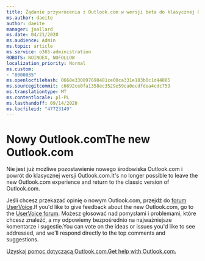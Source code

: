 ```yaml
---
title: Żądanie przywrócenia z Outlook.com w wersji beta do klasycznej Outlook.com
ms.author: daeite
author: daeite
manager: joallard
ms.date: 04/21/2020
ms.audience: Admin
ms.topic: article
ms.service: o365-administration
ROBOTS: NOINDEX, NOFOLLOW
localization_priority: Normal
ms.custom:
- "8000035"
ms.openlocfilehash: 0668e330897698481ce00ca331e183b0c1d44885
ms.sourcegitcommit: c6692ce0fa1358ec3529e59ca0ecdfdea4cdc759
ms.translationtype: MT
ms.contentlocale: pl-PL
ms.lasthandoff: 09/14/2020
ms.locfileid: "47723149"
---
```

# <a name="the-new-outlookcom"></a><span data-ttu-id="6a0d3-102">Nowy Outlook.com</span><span class="sxs-lookup"><span data-stu-id="6a0d3-102">The new Outlook.com</span></span>

<span data-ttu-id="6a0d3-103">Nie jest już możliwe pozostawienie nowego środowiska Outlook.com i powrót do klasycznej wersji Outlook.com.</span><span class="sxs-lookup"><span data-stu-id="6a0d3-103">It's no longer possible to leave the new Outlook.com experience and return to the classic version of Outlook.com.</span></span>

<span data-ttu-id="6a0d3-104">Jeśli chcesz przekazać opinię o nowym Outlook.com, przejdź do [forum UserVoice](https://go.microsoft.com/fwlink/p/?linkid=851599).</span><span class="sxs-lookup"><span data-stu-id="6a0d3-104">If you'd like to give feedback about the new Outlook.com, go to the [UserVoice forum](https://go.microsoft.com/fwlink/p/?linkid=851599).</span></span> <span data-ttu-id="6a0d3-105">Możesz głosować nad pomysłami i problemami, które chcesz znaleźć, a my odpowiemy bezpośrednio na najważniejsze komentarze i sugestie.</span><span class="sxs-lookup"><span data-stu-id="6a0d3-105">You can vote on the ideas or issues you'd like to see addressed, and we'll respond directly to the top comments and suggestions.</span></span>

[<span data-ttu-id="6a0d3-106">Uzyskaj pomoc dotyczącą Outlook.com.</span><span class="sxs-lookup"><span data-stu-id="6a0d3-106">Get help with Outlook.com.</span></span>](https://support.office.com/article/40676ad0-c831-45ac-a023-5be633be798d?wt.mc_id=Office_Outlook_com_Alchemy)